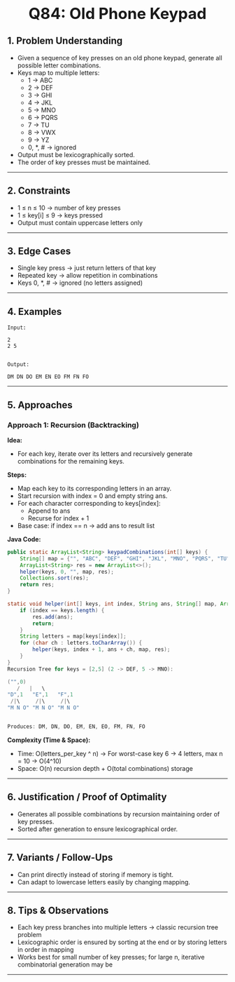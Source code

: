<!-- #region 84-Old Phone Keypad -->

<h1 style="text-align:center; font-size:2.5em; font-weight:bold;">Q84: Old Phone Keypad</h1>

## 1. Problem Understanding

- Given a sequence of key presses on an old phone keypad, generate all possible letter combinations.
- Keys map to multiple letters:
  * 1 -> ABC
  * 2 -> DEF
  * 3 -> GHI
  * 4 -> JKL
  * 5 -> MNO
  * 6 -> PQRS
  * 7 -> TU
  * 8 -> VWX
  * 9 -> YZ
  * 0, *, # -> ignored
- Output must be lexicographically sorted.
- The order of key presses must be maintained.
---

## 2. Constraints

- 1 ≤ n ≤ 10 → number of key presses
- 1 ≤ key[i] ≤ 9 → keys pressed
- Output must contain uppercase letters only
---

## 3. Edge Cases

- Single key press → just return letters of that key
- Repeated key → allow repetition in combinations
- Keys 0, *, # → ignored (no letters assigned)
---

## 4. Examples

```text
Input:

2
2 5


Output:

DM DN DO EM EN EO FM FN FO
```

---

## 5. Approaches

### Approach 1: Recursion (Backtracking)

**Idea:**
- For each key, iterate over its letters and recursively generate combinations for the remaining keys.

**Steps:**
- Map each key to its corresponding letters in an array.
- Start recursion with index = 0 and empty string ans.
- For each character corresponding to keys[index]:
  * Append to ans
  * Recurse for index + 1
- Base case: if index == n → add ans to result list

**Java Code:**
```java
public static ArrayList<String> keypadCombinations(int[] keys) {
    String[] map = {"", "ABC", "DEF", "GHI", "JKL", "MNO", "PQRS", "TU", "VWX", "YZ"};
    ArrayList<String> res = new ArrayList<>();
    helper(keys, 0, "", map, res);
    Collections.sort(res);
    return res;
}

static void helper(int[] keys, int index, String ans, String[] map, ArrayList<String> res) {
    if (index == keys.length) {
        res.add(ans);
        return;
    }
    String letters = map[keys[index]];
    for (char ch : letters.toCharArray()) {
        helper(keys, index + 1, ans + ch, map, res);
    }
}
Recursion Tree for keys = [2,5] (2 -> DEF, 5 -> MNO):

("",0)
   /   |   \
"D",1   "E",1   "F",1
 /|\     /|\     /|\
"M N O" "M N O" "M N O"


Produces: DM, DN, DO, EM, EN, EO, FM, FN, FO
```

**Complexity (Time & Space):**
- Time: O(letters_per_key ^ n) → For worst-case key 6 → 4 letters, max n = 10 → O(4^10)
- Space: O(n) recursion depth + O(total combinations) storage

---

## 6. Justification / Proof of Optimality

- Generates all possible combinations by recursion maintaining order of key presses.
- Sorted after generation to ensure lexicographical order.
---

## 7. Variants / Follow-Ups

- Can print directly instead of storing if memory is tight.
- Can adapt to lowercase letters easily by changing mapping.
---

## 8. Tips & Observations

- Each key press branches into multiple letters → classic recursion tree problem
- Lexicographic order is ensured by sorting at the end or by storing letters in order in mapping
- Works best for small number of key presses; for large n, iterative combinatorial generation may be
---

<!-- #endregion -->
